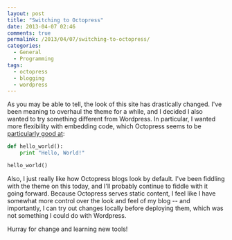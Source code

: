 ```yaml
---
layout: post
title: "Switching to Octopress"
date: 2013-04-07 02:46
comments: true
permalink: /2013/04/07/switching-to-octopress/
categories: 
  - General
  - Programming
tags:
  - octopress
  - blogging
  - wordpress
---
```


As you may be able to tell, the look of this site has drastically
changed. I've been meaning to overhaul the theme for a while, and I
decided I also wanted to try something different from Wordpress. In
particular, I wanted more flexibility with embedding code, which
Octopress seems to be [particularly good
at](http://octopress.org/docs/blogging/code/): 

```python Hello, World!
def hello_world():
    print "Hello, World!"

hello_world()
```

Also, I just really like how Octopress blogs look by default. I've
been fiddling with the theme on this today, and I'll probably continue
to fiddle with it going forward. Because Octopress serves static
content, I feel like I have somewhat more control over the look and
feel of my blog -- and importantly, I can try out changes locally
before deploying them, which was not something I could do with
Wordpress.

Hurray for change and learning new tools!

